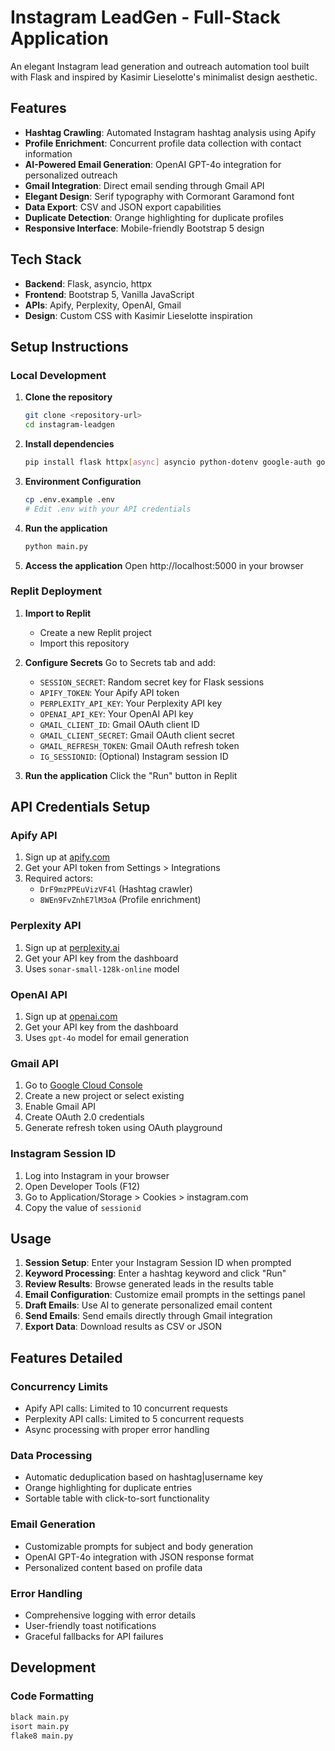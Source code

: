 # Instagram LeadGen - Full-Stack Application

An elegant Instagram lead generation and outreach automation tool built with Flask and inspired by Kasimir Lieselotte's minimalist design aesthetic.

## Features

- **Hashtag Crawling**: Automated Instagram hashtag analysis using Apify
- **Profile Enrichment**: Concurrent profile data collection with contact information
- **AI-Powered Email Generation**: OpenAI GPT-4o integration for personalized outreach
- **Gmail Integration**: Direct email sending through Gmail API
- **Elegant Design**: Serif typography with Cormorant Garamond font
- **Data Export**: CSV and JSON export capabilities
- **Duplicate Detection**: Orange highlighting for duplicate profiles
- **Responsive Interface**: Mobile-friendly Bootstrap 5 design

## Tech Stack

- **Backend**: Flask, asyncio, httpx
- **Frontend**: Bootstrap 5, Vanilla JavaScript
- **APIs**: Apify, Perplexity, OpenAI, Gmail
- **Design**: Custom CSS with Kasimir Lieselotte inspiration

## Setup Instructions

### Local Development

1. **Clone the repository**
   ```bash
   git clone <repository-url>
   cd instagram-leadgen
   ```

2. **Install dependencies**
   ```bash
   pip install flask httpx[async] asyncio python-dotenv google-auth google-auth-oauthlib google-auth-httplib2 google-api-python-client openai pytest black isort flake8
   ```

3. **Environment Configuration**
   ```bash
   cp .env.example .env
   # Edit .env with your API credentials
   ```

4. **Run the application**
   ```bash
   python main.py
   ```

5. **Access the application**
   Open http://localhost:5000 in your browser

### Replit Deployment

1. **Import to Replit**
   - Create a new Replit project
   - Import this repository

2. **Configure Secrets**
   Go to Secrets tab and add:
   - `SESSION_SECRET`: Random secret key for Flask sessions
   - `APIFY_TOKEN`: Your Apify API token
   - `PERPLEXITY_API_KEY`: Your Perplexity API key
   - `OPENAI_API_KEY`: Your OpenAI API key
   - `GMAIL_CLIENT_ID`: Gmail OAuth client ID
   - `GMAIL_CLIENT_SECRET`: Gmail OAuth client secret
   - `GMAIL_REFRESH_TOKEN`: Gmail OAuth refresh token
   - `IG_SESSIONID`: (Optional) Instagram session ID

3. **Run the application**
   Click the "Run" button in Replit

## API Credentials Setup

### Apify API
1. Sign up at [apify.com](https://apify.com)
2. Get your API token from Settings > Integrations
3. Required actors:
   - `DrF9mzPPEuVizVF4l` (Hashtag crawler)
   - `8WEn9FvZnhE7lM3oA` (Profile enrichment)

### Perplexity API
1. Sign up at [perplexity.ai](https://perplexity.ai)
2. Get your API key from the dashboard
3. Uses `sonar-small-128k-online` model

### OpenAI API
1. Sign up at [openai.com](https://openai.com)
2. Get your API key from the dashboard
3. Uses `gpt-4o` model for email generation

### Gmail API
1. Go to [Google Cloud Console](https://console.cloud.google.com)
2. Create a new project or select existing
3. Enable Gmail API
4. Create OAuth 2.0 credentials
5. Generate refresh token using OAuth playground

### Instagram Session ID
1. Log into Instagram in your browser
2. Open Developer Tools (F12)
3. Go to Application/Storage > Cookies > instagram.com
4. Copy the value of `sessionid`

## Usage

1. **Session Setup**: Enter your Instagram Session ID when prompted
2. **Keyword Processing**: Enter a hashtag keyword and click "Run"
3. **Review Results**: Browse generated leads in the results table
4. **Email Configuration**: Customize email prompts in the settings panel
5. **Draft Emails**: Use AI to generate personalized email content
6. **Send Emails**: Send emails directly through Gmail integration
7. **Export Data**: Download results as CSV or JSON

## Features Detailed

### Concurrency Limits
- Apify API calls: Limited to 10 concurrent requests
- Perplexity API calls: Limited to 5 concurrent requests
- Async processing with proper error handling

### Data Processing
- Automatic deduplication based on hashtag|username key
- Orange highlighting for duplicate entries
- Sortable table with click-to-sort functionality

### Email Generation
- Customizable prompts for subject and body generation
- OpenAI GPT-4o integration with JSON response format
- Personalized content based on profile data

### Error Handling
- Comprehensive logging with error details
- User-friendly toast notifications
- Graceful fallbacks for API failures

## Development

### Code Formatting
```bash
black main.py
isort main.py
flake8 main.py
